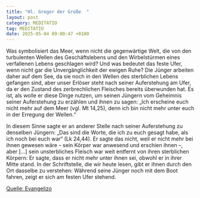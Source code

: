 ```yaml
---
title: "Hl. Gregor der Große  "
layout: post
category: MEDITATIO
tag: MEDITATIO
date: 2025-05-04 09:00:47 +0100
---
```

Was symbolisiert das Meer, wenn nicht die gegenwärtige Welt, die von den turbulenten Wellen des Geschäftslebens und den Wirbelstürmen eines verfallenen Lebens geschlagen wird? Und was bedeutet das feste Ufer, wenn nicht gar die Unvergänglichkeit der ewigen Ruhe? Die Jünger arbeiten daher auf dem See, da sie noch in den Wellen des sterblichen Lebens gefangen sind, aber unser Erlöser steht nach seiner Auferstehung am Ufer, da er den Zustand des zerbrechlichen Fleisches bereits überwunden hat.<!--more--> Es ist, als wolle er diese Dinge nutzen, um seinen Jüngern vom Geheimnis seiner Auferstehung zu erzählen und ihnen zu sagen: „Ich erscheine euch nicht mehr auf dem Meer (vgl. Mt 14,25), denn ich bin nicht mehr unter euch in der Erregung der Wellen.“

In diesem Sinne sagte er an anderer Stelle nach seiner Auferstehung zu denselben Jüngern: „Das sind die Worte, die ich zu euch gesagt habe, als ich noch bei euch war“ (Lk 24,44). Er sagte das nicht, weil er nicht mehr bei ihnen gewesen wäre – sein Körper war anwesend und erschien ihnen –, aber […] sein unsterbliches Fleisch war weit entfernt von ihren sterblichen Körpern: Er sagte, dass er nicht mehr unter ihnen sei, obwohl er in ihrer Mitte stand. In der Schriftstelle, die wir heute lesen, gibt er ihnen durch den Ort dasselbe zu verstehen: Während seine Jünger noch mit dem Boot fahren, zeigt er sich am festen Ufer stehend.



[Quelle: Evangelizo](https://evangeliumtagfuertag.org/DE/gospel)